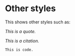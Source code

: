 
# Other styles
This shows other styles such as:

<span style='font-style:italic'>This is a quote.</span>


*This is a citation.*


`This is code.`
